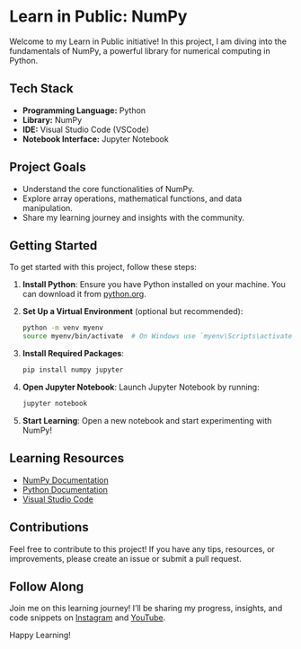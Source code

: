 # Learn in Public: NumPy

Welcome to my Learn in Public initiative! In this project, I am diving into the fundamentals of NumPy, a powerful library for numerical computing in Python.

## Tech Stack

- **Programming Language:** Python
- **Library:** NumPy
- **IDE:** Visual Studio Code (VSCode)
- **Notebook Interface:** Jupyter Notebook

## Project Goals

- Understand the core functionalities of NumPy.
- Explore array operations, mathematical functions, and data manipulation.
- Share my learning journey and insights with the community.

## Getting Started

To get started with this project, follow these steps:

1. **Install Python**: Ensure you have Python installed on your machine. You can download it from [python.org](https://www.python.org/downloads/).

2. **Set Up a Virtual Environment** (optional but recommended):
   ```bash
   python -m venv myenv
   source myenv/bin/activate  # On Windows use `myenv\Scripts\activate`
   ```

3. **Install Required Packages**:
   ```bash
   pip install numpy jupyter
   ```

4. **Open Jupyter Notebook**: Launch Jupyter Notebook by running:
   ```bash
   jupyter notebook
   ```

5. **Start Learning**: Open a new notebook and start experimenting with NumPy!

## Learning Resources

- [NumPy Documentation](https://numpy.org/doc/stable/)
- [Python Documentation](https://docs.python.org/3/)
- [Visual Studio Code](https://code.visualstudio.com/)

## Contributions

Feel free to contribute to this project! If you have any tips, resources, or improvements, please create an issue or submit a pull request.

## Follow Along

Join me on this learning journey! I’ll be sharing my progress, insights, and code snippets on [Instagram](your_instagram_link) and [YouTube](your_youtube_link).

Happy Learning!
